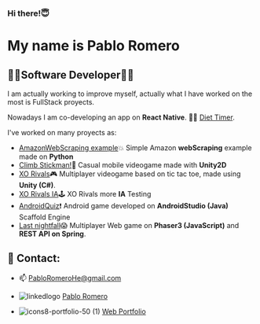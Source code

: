 ### Hi there!😇

# My name is **Pablo Romero**
## 👨‍💻**Software Developer**👨‍💻


I am actually working to improve myself, actually what I have worked on the most is FullStack proyects.

Nowadays I am co-developing an app on **React Native**. 🍉⏰ [Diet Timer](https://github.com/alesfg/diet-timer).

I've worked on many proyects as:  
- [AmazonWebScraping example](https://github.com/kalomano/Amazon-simple-web-scraping)💥   Simple Amazon **webScraping** example made on **Python**  
- [Climb Stickman!](https://play.google.com/store/apps/details?id=com.PabloRomero.ClimbStickman)📱    Casual mobile videogame made with **Unity2D**
- [XO Rivals](https://github.com/VRSDevs/XO-Rivals)🎮   Multiplayer videogame based on tic tac toe, made using **Unity (C#)**. 
- [XO Rivals IA](https://github.com/VRSDevs/XO-Rivals-IA)🕹   XO Rivals more **IA** Testing 
- [AndroidQuiz](https://github.com/Jorgee-sk/AndroidStudioVideogame)❗   Android game developed on **AndroidStudio (Java)** Scaffold Engine
- [Last nightfall](https://github.com/Fyrlian/GrupoDjer)😱  Multiplayer Web game on **Phaser3 (JavaScript)** and **REST API on Spring**.  

## 💬 Contact:
- 📫 PabloRomeroHe@gmail.com

- ![linkedlogo](https://user-images.githubusercontent.com/73484962/189169833-2f48dce9-cf9a-48c1-a463-b60b52f0e77c.png)
[Pablo Romero](https://www.linkedin.com/in/pablo-romero-hern%C3%A1ndez-231534218/)                                                                   
- ![icons8-portfolio-50 (1)](https://user-images.githubusercontent.com/73484962/207462950-7ad95286-2ec8-476f-8e56-52b0e1b08441.png)
[Web Portfolio](https://kalomano.github.io/)
